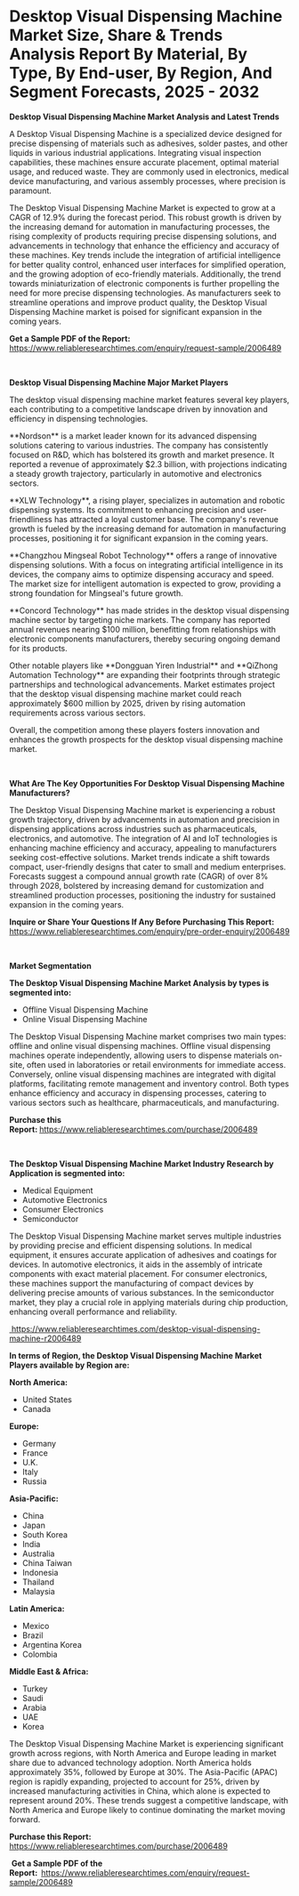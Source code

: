 <p><h1>Desktop Visual Dispensing Machine Market Size, Share & Trends Analysis Report By Material, By Type, By End-user, By Region, And Segment Forecasts, 2025 - 2032</h1></p><p><strong>Desktop Visual Dispensing Machine Market Analysis and Latest Trends</strong></p>
<p><p>A Desktop Visual Dispensing Machine is a specialized device designed for precise dispensing of materials such as adhesives, solder pastes, and other liquids in various industrial applications. Integrating visual inspection capabilities, these machines ensure accurate placement, optimal material usage, and reduced waste. They are commonly used in electronics, medical device manufacturing, and various assembly processes, where precision is paramount.</p><p>The Desktop Visual Dispensing Machine Market is expected to grow at a CAGR of 12.9% during the forecast period. This robust growth is driven by the increasing demand for automation in manufacturing processes, the rising complexity of products requiring precise dispensing solutions, and advancements in technology that enhance the efficiency and accuracy of these machines. Key trends include the integration of artificial intelligence for better quality control, enhanced user interfaces for simplified operation, and the growing adoption of eco-friendly materials. Additionally, the trend towards miniaturization of electronic components is further propelling the need for more precise dispensing technologies. As manufacturers seek to streamline operations and improve product quality, the Desktop Visual Dispensing Machine market is poised for significant expansion in the coming years.</p></p>
<p><strong>Get a Sample PDF of the Report:&nbsp;</strong> <a href="https://www.reliableresearchtimes.com/enquiry/request-sample/2006489?utm_campaign=2180&utm_medium=2&utm_source=Github&utm_content=ia&utm_term=12042025&utm_id=desktop-visual-dispensing-machine">https://www.reliableresearchtimes.com/enquiry/request-sample/2006489</a></p>
<p>&nbsp;</p>
<p><strong>Desktop Visual Dispensing Machine Major Market Players</strong></p>
<p><p>The desktop visual dispensing machine market features several key players, each contributing to a competitive landscape driven by innovation and efficiency in dispensing technologies. </p><p>**Nordson** is a market leader known for its advanced dispensing solutions catering to various industries. The company has consistently focused on R&D, which has bolstered its growth and market presence. It reported a revenue of approximately $2.3 billion, with projections indicating a steady growth trajectory, particularly in automotive and electronics sectors.</p><p>**XLW Technology**, a rising player, specializes in automation and robotic dispensing systems. Its commitment to enhancing precision and user-friendliness has attracted a loyal customer base. The company's revenue growth is fueled by the increasing demand for automation in manufacturing processes, positioning it for significant expansion in the coming years.</p><p>**Changzhou Mingseal Robot Technology** offers a range of innovative dispensing solutions. With a focus on integrating artificial intelligence in its devices, the company aims to optimize dispensing accuracy and speed. The market size for intelligent automation is expected to grow, providing a strong foundation for Mingseal's future growth.</p><p>**Concord Technology** has made strides in the desktop visual dispensing machine sector by targeting niche markets. The company has reported annual revenues nearing $100 million, benefitting from relationships with electronic components manufacturers, thereby securing ongoing demand for its products.</p><p>Other notable players like **Dongguan Yiren Industrial** and **QiZhong Automation Technology** are expanding their footprints through strategic partnerships and technological advancements. Market estimates project that the desktop visual dispensing machine market could reach approximately $600 million by 2025, driven by rising automation requirements across various sectors. </p><p>Overall, the competition among these players fosters innovation and enhances the growth prospects for the desktop visual dispensing machine market.</p></p>
<p>&nbsp;</p>
<p><strong>What Are The Key Opportunities For Desktop Visual Dispensing Machine Manufacturers?</strong></p>
<p><p>The Desktop Visual Dispensing Machine market is experiencing a robust growth trajectory, driven by advancements in automation and precision in dispensing applications across industries such as pharmaceuticals, electronics, and automotive. The integration of AI and IoT technologies is enhancing machine efficiency and accuracy, appealing to manufacturers seeking cost-effective solutions. Market trends indicate a shift towards compact, user-friendly designs that cater to small and medium enterprises. Forecasts suggest a compound annual growth rate (CAGR) of over 8% through 2028, bolstered by increasing demand for customization and streamlined production processes, positioning the industry for sustained expansion in the coming years.</p></p>
<p><strong>Inquire or Share Your Questions If Any Before Purchasing This Report:</strong> <a href="https://www.reliableresearchtimes.com/enquiry/pre-order-enquiry/2006489?utm_campaign=2180&utm_medium=2&utm_source=Github&utm_content=ia&utm_term=12042025&utm_id=desktop-visual-dispensing-machine">https://www.reliableresearchtimes.com/enquiry/pre-order-enquiry/2006489</a></p>
<p>&nbsp;</p>
<p><strong>Market Segmentation</strong></p>
<p><strong>The Desktop Visual Dispensing Machine Market Analysis by types is segmented into:</strong></p>
<p><ul><li>Offline Visual Dispensing Machine</li><li>Online Visual Dispensing Machine</li></ul></p>
<p><p>The Desktop Visual Dispensing Machine market comprises two main types: offline and online visual dispensing machines. Offline visual dispensing machines operate independently, allowing users to dispense materials on-site, often used in laboratories or retail environments for immediate access. Conversely, online visual dispensing machines are integrated with digital platforms, facilitating remote management and inventory control. Both types enhance efficiency and accuracy in dispensing processes, catering to various sectors such as healthcare, pharmaceuticals, and manufacturing.</p></p>
<p><strong>Purchase this Report:&nbsp;</strong><a href="https://www.reliableresearchtimes.com/purchase/2006489?utm_campaign=2180&utm_medium=2&utm_source=Github&utm_content=ia&utm_term=12042025&utm_id=desktop-visual-dispensing-machine">https://www.reliableresearchtimes.com/purchase/2006489</a></p>
<p>&nbsp;</p>
<p><strong>The Desktop Visual Dispensing Machine Market Industry Research by Application is segmented into:</strong></p>
<p><ul><li>Medical Equipment</li><li>Automotive Electronics</li><li>Consumer Electronics</li><li>Semiconductor</li></ul></p>
<p><p>The Desktop Visual Dispensing Machine market serves multiple industries by providing precise and efficient dispensing solutions. In medical equipment, it ensures accurate application of adhesives and coatings for devices. In automotive electronics, it aids in the assembly of intricate components with exact material placement. For consumer electronics, these machines support the manufacturing of compact devices by delivering precise amounts of various substances. In the semiconductor market, they play a crucial role in applying materials during chip production, enhancing overall performance and reliability.</p></p>
<p><a href="https://www.reliableresearchtimes.com/desktop-visual-dispensing-machine-r2006489?utm_campaign=2180&utm_medium=2&utm_source=Github&utm_content=ia&utm_term=12042025&utm_id=desktop-visual-dispensing-machine">&nbsp;https://www.reliableresearchtimes.com/desktop-visual-dispensing-machine-r2006489</a></p>
<p><strong>In terms of Region, the Desktop Visual Dispensing Machine Market Players available by Region are:</strong></p>
<p>
    <p> <strong> North America: </strong>
        <ul>
            <li>United States</li>
            <li>Canada</li>
        </ul>
        </p> 
    <p> <strong> Europe: </strong>
        <ul>
            <li>Germany</li>
            <li>France</li>
            <li>U.K.</li>
            <li>Italy</li>
            <li>Russia</li>
        </ul>
        </p> 
    <p> <strong> Asia-Pacific: </strong>
        <ul>
            <li>China</li>
            <li>Japan</li>
            <li>South Korea</li>
            <li>India</li>
            <li>Australia</li>
            <li>China Taiwan</li>
            <li>Indonesia</li>
            <li>Thailand</li>
            <li>Malaysia</li>
        </ul>
        </p> 
    <p> <strong> Latin America: </strong>
        <ul>
            <li>Mexico</li>
            <li>Brazil</li>
            <li>Argentina Korea</li>
            <li>Colombia</li>
        </ul>
        </p> 
    <p> <strong> Middle East & Africa: </strong>
        <ul>
            <li>Turkey</li>
            <li>Saudi</li>
            <li>Arabia</li>
            <li>UAE</li>
            <li>Korea</li>
        </ul>
    </p>
    </p>
<p><p>The Desktop Visual Dispensing Machine Market is experiencing significant growth across regions, with North America and Europe leading in market share due to advanced technology adoption. North America holds approximately 35%, followed by Europe at 30%. The Asia-Pacific (APAC) region is rapidly expanding, projected to account for 25%, driven by increased manufacturing activities in China, which alone is expected to represent around 20%. These trends suggest a competitive landscape, with North America and Europe likely to continue dominating the market moving forward.</p></p>
<p><strong>Purchase this Report: </strong><a href="https://www.reliableresearchtimes.com/purchase/2006489?utm_campaign=2180&utm_medium=2&utm_source=Github&utm_content=ia&utm_term=12042025&utm_id=desktop-visual-dispensing-machine">https://www.reliableresearchtimes.com/purchase/2006489</a></p>
<p>&nbsp;<strong>Get a Sample PDF of the Report:&nbsp;&nbsp;</strong><a href="https://www.reliableresearchtimes.com/enquiry/request-sample/2006489?utm_campaign=2180&utm_medium=2&utm_source=Github&utm_content=ia&utm_term=12042025&utm_id=desktop-visual-dispensing-machine">https://www.reliableresearchtimes.com/enquiry/request-sample/2006489</a></p>
<p><strong></strong></p>
<p><p></p><p></p><p></p></p>